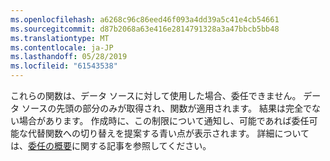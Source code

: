 ```yaml
---
ms.openlocfilehash: a6268c96c86eed46f093a4dd39a5c41e4cb54661
ms.sourcegitcommit: d87b2068a63e416e2814791328a3a47bbcb5bb48
ms.translationtype: MT
ms.contentlocale: ja-JP
ms.lasthandoff: 05/28/2019
ms.locfileid: "61543538"
---
```


これらの関数は、データ ソースに対して使用した場合、委任できません。 データ ソースの先頭の部分のみが取得され、関数が適用されます。  結果は完全でない場合があります。  作成時に、この制限について通知し、可能であれば委任可能な代替関数への切り替えを提案する青い点が表示されます。 詳細については、[委任の概要](../maker/canvas-apps/delegation-overview.md)に関する記事を参照してください。


